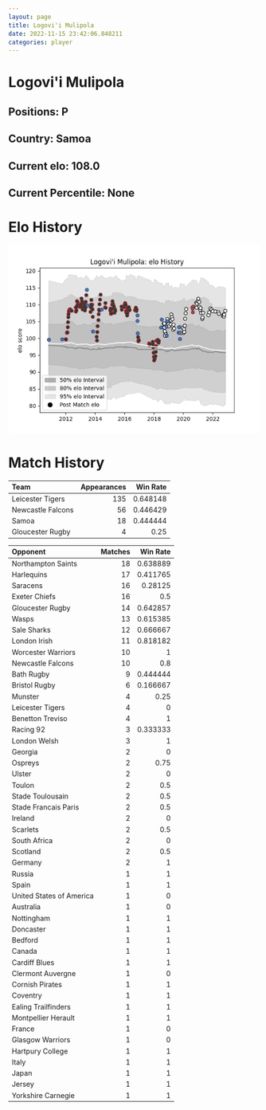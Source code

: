 ```yaml
---  
layout: page  
title: Logovi'i Mulipola  
date: 2022-11-15 23:42:06.848211  
categories: player  
---
```

# Logovi'i Mulipola

## Positions: P

## Country: Samoa

## Current elo: 108.0

## Current Percentile: None

# Elo History


![elo history](history_Logovi'iMulipola.png)
# Match History


| Team              |   Appearances |   Win Rate |
|:------------------|--------------:|-----------:|
| Leicester Tigers  |           135 |   0.648148 |
| Newcastle Falcons |            56 |   0.446429 |
| Samoa             |            18 |   0.444444 |
| Gloucester Rugby  |             4 |   0.25     |

| Opponent                 |   Matches |   Win Rate |
|:-------------------------|----------:|-----------:|
| Northampton Saints       |        18 |   0.638889 |
| Harlequins               |        17 |   0.411765 |
| Saracens                 |        16 |   0.28125  |
| Exeter Chiefs            |        16 |   0.5      |
| Gloucester Rugby         |        14 |   0.642857 |
| Wasps                    |        13 |   0.615385 |
| Sale Sharks              |        12 |   0.666667 |
| London Irish             |        11 |   0.818182 |
| Worcester Warriors       |        10 |   1        |
| Newcastle Falcons        |        10 |   0.8      |
| Bath Rugby               |         9 |   0.444444 |
| Bristol Rugby            |         6 |   0.166667 |
| Munster                  |         4 |   0.25     |
| Leicester Tigers         |         4 |   0        |
| Benetton Treviso         |         4 |   1        |
| Racing 92                |         3 |   0.333333 |
| London Welsh             |         3 |   1        |
| Georgia                  |         2 |   0        |
| Ospreys                  |         2 |   0.75     |
| Ulster                   |         2 |   0        |
| Toulon                   |         2 |   0.5      |
| Stade Toulousain         |         2 |   0.5      |
| Stade Francais Paris     |         2 |   0.5      |
| Ireland                  |         2 |   0        |
| Scarlets                 |         2 |   0.5      |
| South Africa             |         2 |   0        |
| Scotland                 |         2 |   0.5      |
| Germany                  |         2 |   1        |
| Russia                   |         1 |   1        |
| Spain                    |         1 |   1        |
| United States of America |         1 |   0        |
| Australia                |         1 |   0        |
| Nottingham               |         1 |   1        |
| Doncaster                |         1 |   1        |
| Bedford                  |         1 |   1        |
| Canada                   |         1 |   1        |
| Cardiff Blues            |         1 |   1        |
| Clermont Auvergne        |         1 |   0        |
| Cornish Pirates          |         1 |   1        |
| Coventry                 |         1 |   1        |
| Ealing Trailfinders      |         1 |   1        |
| Montpellier Herault      |         1 |   1        |
| France                   |         1 |   0        |
| Glasgow Warriors         |         1 |   0        |
| Hartpury College         |         1 |   1        |
| Italy                    |         1 |   1        |
| Japan                    |         1 |   1        |
| Jersey                   |         1 |   1        |
| Yorkshire Carnegie       |         1 |   1        |